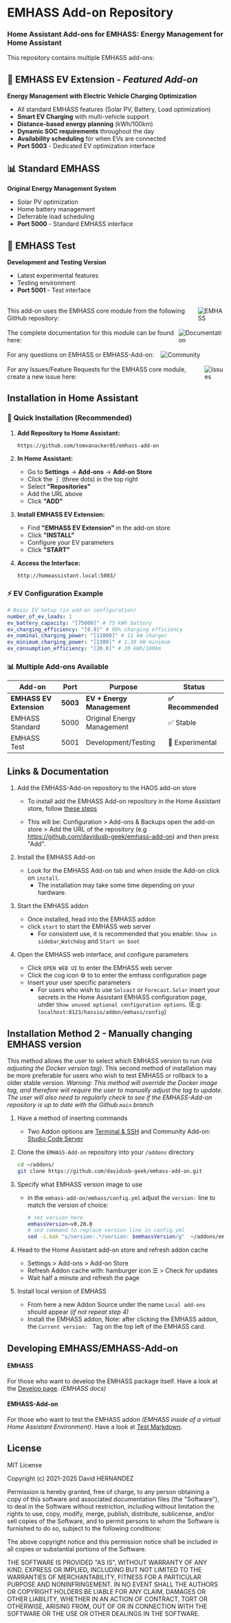 <!-- markdown file presented on the main addon info tab -->

# EMHASS Add-on Repository

### Home Assistant Add-ons for EMHASS: Energy Management for Home Assistant

This repository contains multiple EMHASS add-ons:

## 🚗 **EMHASS EV Extension** - _Featured Add-on_

**Energy Management with Electric Vehicle Charging Optimization**

- All standard EMHASS features (Solar PV, Battery, Load optimization)
- **Smart EV Charging** with multi-vehicle support
- **Distance-based energy planning** (kWh/100km)
- **Dynamic SOC requirements** throughout the day
- **Availability scheduling** for when EVs are connected
- **Port 5003** - Dedicated EV optimization interface

## 📊 **Standard EMHASS**

**Original Energy Management System**

- Solar PV optimization
- Home battery management
- Deferrable load scheduling
- **Port 5000** - Standard EMHASS interface

## 🧪 **EMHASS Test**

**Development and Testing Version**

- Latest experimental features
- Testing environment
- **Port 5001** - Test interface

</br>

<div style="display: flex;">
This add-on uses the EMHASS core module from the following GitHub repository:
&nbsp; &nbsp;
<a style="text-decoration:none" href="https://github.com/davidusb-geek/emhass">
    <img src="https://raw.githubusercontent.com/davidusb-geek/emhass/master/docs/images/EMHASS_button.svg" alt="EMHASS">
</a>
</div>

</br>

<div style="display: flex;">
The complete documentation for this module can be found here:
&nbsp; &nbsp;
<a style="text-decoration:none" href="https://emhass.readthedocs.io/en/latest/">
    <img src="https://raw.githubusercontent.com/davidusb-geek/emhass/master/docs/images/Documentation_button.svg" alt="Documentation">
</a>
</div>

</br>

<div style="display: flex;">
For any questions on EMHASS or EMHASS-Add-on:
&nbsp; &nbsp;
<a style="text-decoration:none" href="https://community.home-assistant.io/t/emhass-an-energy-management-for-home-assistant/338126">
    <img src="https://raw.githubusercontent.com/davidusb-geek/emhass/master/docs/images/Community_button.svg" alt="Community">
</a>
</div>

</br>

<div style="display: flex;">
For any Issues/Feature Requests for the EMHASS core module, create a new issue here:
&nbsp; &nbsp;
<a style="text-decoration:none" href="https://github.com/davidusb-geek/emhass/issues">
    <img src="https://raw.githubusercontent.com/davidusb-geek/emhass/master/docs/images/Issues_button.svg" alt="Issues">
</a>
</div>

## Installation in Home Assistant

### 🚀 **Quick Installation** (Recommended)

1. **Add Repository to Home Assistant:**

   ```
   https://github.com/tomvanacker85/emhass-add-on
   ```

2. **In Home Assistant:**

   - Go to **Settings** → **Add-ons** → **Add-on Store**
   - Click the **⋮** (three dots) in the top right
   - Select **"Repositories"**
   - Add the URL above
   - Click **"ADD"**

3. **Install EMHASS EV Extension:**

   - Find **"EMHASS EV Extension"** in the add-on store
   - Click **"INSTALL"**
   - Configure your EV parameters
   - Click **"START"**

4. **Access the Interface:**
   ```
   http://homeassistant.local:5003/
   ```

### ⚡ **EV Configuration Example**

```yaml
# Basic EV Setup (in add-on configuration)
number_of_ev_loads: 1
ev_battery_capacity: "[75000]" # 75 kWh battery
ev_charging_efficiency: "[0.9]" # 90% charging efficiency
ev_nominal_charging_power: "[11000]" # 11 kW charger
ev_minimum_charging_power: "[1380]" # 1.38 kW minimum
ev_consumption_efficiency: "[20.0]" # 20 kWh/100km
```

### 📊 **Multiple Add-ons Available**

| Add-on                  | Port     | Purpose                    | Status             |
| ----------------------- | -------- | -------------------------- | ------------------ |
| **EMHASS EV Extension** | **5003** | **EV + Energy Management** | **✅ Recommended** |
| EMHASS Standard         | 5000     | Original Energy Management | ✅ Stable          |
| EMHASS Test             | 5001     | Development/Testing        | 🧪 Experimental    |

## Links & Documentation

1. Add the EMHASS-Add-on repository to the HAOS add-on store

   - To install add the EMHASS Add-on repository in the Home Assistant store, follow [these steps](https://www.home-assistant.io/common-tasks/os/#installing-third-party-add-ons)

   - This will be: Configuration > Add-ons & Backups open the add-on store > Add the URL of the repository (e.g https://github.com/davidusb-geek/emhass-add-on) and then press "Add".

2. Install the EMHASS Add-on

   - Look for the EMHASS Add-on tab and when inside the Add-on click on `install`.
     - The installation may take some time depending on your hardware.

3. Start the EMHASS addon

   - Once installed, head into the EMHASS addon
   - click `start` to start the EMHASS web server
     - For consistent use, it is recommended that you enable: `Show in sidebar`,`Watchdog` and `Start on boot `

4. Open the EMHASS web interface, and configure parameters
   - Click `OPEN WEB UI` to enter the EMHASS web server
   - Click the cog icon ⚙️ to to enter the emhass configuration page
   - Insert your user specific parameters
     - For users who wish to use `Solcast` or `Forecast.Solar` insert your secrets in the Home Assistant EMHASS configuration page, under `Show unused optional configuration options`. (E.g: `localhost:8123/hassio/addon/emhass/config`)

## Installation Method 2 - Manually changing EMHASS version

This method allows the user to select which EMHASS version to run _(via adjusting the Docker version tag)_. This second method of installation may be more preferable for users who wish to test EMHASS or rollback to a older stable version.
_Warning: This method will override the Docker image tag, and therefore will require the user to manually adjust the tag to update. The user will also need to regularly check to see if the EMHASS-Add-on repository is up to date with the Github `main` branch_

1. Have a method of inserting commands

   - Two Addon options are [Terminal & SSH](https://github.com/home-assistant/addons/tree/master/ssh) and Community Add-on: [Studio Code Server](https://github.com/hassio-addons/addon-vscode)

2. Clone the `EMHASS-Add-on` repository into your `/addons` directory

   ```bash
   cd ~/addons/
   git clone https://github.com/davidusb-geek/emhass-add-on.git
   ```

3. Specify what EMHASS version image to use
   - in the `emhass-add-on/emhass/config.yml` adjust the `version:` line to match the version of choice:
     ```bash
     # set version here
     emhassVersion=v0.20.0
     # sed command to replace version line in config.yml
     sed -i.bak "s/version:.*/version: $emhassVersion/g"  ~/addons/emhass-add-on/emhass/config.yml
     ```
4. Head to the Home Assistant add-on store and refresh addon cache

   - Settings > Add-ons > Add-on Store
   - Refresh Addon cache with: hamburger icon ☰ > Check for updates
   - Wait half a minute and refresh the page

5. Install local version of EMHASS
   - From here a new Addon Source under the name `Local add-ons` should appear _(if not repeat step 4)_
   - Install the EMHASS addon, Note: after clicking the EMHASS addon, the `Current version: ` Tag on the top left of the EMHASS card.

## Developing EMHASS/EMHASS-Add-on

#### **EMHASS**

For those who want to develop the EMHASS package itself. Have a look at the [Develop page](https://emhass.readthedocs.io/en/latest/develop.html). _(EMHASS docs)_

#### **EMHASS-Add-on**

For those who want to test the EMHASS addon _(EMHASS inside of a virtual Home Assistant Environment)_. Have a look at [Test Markdown](./emhass/Test.md).

## License

MIT License

Copyright (c) 2021-2025 David HERNANDEZ

Permission is hereby granted, free of charge, to any person obtaining a copy
of this software and associated documentation files (the "Software"), to deal
in the Software without restriction, including without limitation the rights
to use, copy, modify, merge, publish, distribute, sublicense, and/or sell
copies of the Software, and to permit persons to whom the Software is
furnished to do so, subject to the following conditions:

The above copyright notice and this permission notice shall be included in all
copies or substantial portions of the Software.

THE SOFTWARE IS PROVIDED "AS IS", WITHOUT WARRANTY OF ANY KIND, EXPRESS OR
IMPLIED, INCLUDING BUT NOT LIMITED TO THE WARRANTIES OF MERCHANTABILITY,
FITNESS FOR A PARTICULAR PURPOSE AND NONINFRINGEMENT. IN NO EVENT SHALL THE
AUTHORS OR COPYRIGHT HOLDERS BE LIABLE FOR ANY CLAIM, DAMAGES OR OTHER
LIABILITY, WHETHER IN AN ACTION OF CONTRACT, TORT OR OTHERWISE, ARISING FROM,
OUT OF OR IN CONNECTION WITH THE SOFTWARE OR THE USE OR OTHER DEALINGS IN THE
SOFTWARE.
